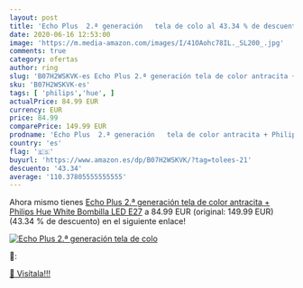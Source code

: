 ```yaml
---
layout: post
title: 'Echo Plus  2.ª generación   tela de colo al 43.34 % de descuento'
date: 2020-06-16 12:53:00
image: 'https://m.media-amazon.com/images/I/41OAohc78IL._SL200_.jpg'
comments: true
category: ofertas
author: ring
slug: 'B07H2WSKVK-es Echo Plus 2.ª generación tela de color antracita + Philips...'
sku: 'B07H2WSKVK-es'
tags: [ 'philips','hue', ]
actualPrice: 84.99 EUR
currency: EUR
price: 84.99
comparePrice: 149.99 EUR
prodname: 'Echo Plus  2.ª generación   tela de color antracita + Philips Hue White Bombilla LED E27'
country: 'es'
flag: '🇪🇸'
buyurl: 'https://www.amazon.es/dp/B07H2WSKVK/?tag=tolees-21'
descuento: '43.34'
average: '110.37805555555555'
---
```


Ahora mismo tienes [Echo Plus  2.ª generación   tela de color antracita + Philips Hue White Bombilla LED E27](https://www.amazon.es/dp/B07H2WSKVK/?tag=tolees-21) a 84.99 EUR (original: 149.99 EUR) (43.34 %  de descuento) en el siguiente enlace!

[![Echo Plus  2.ª generación   tela de colo](https://m.media-amazon.com/images/I/41OAohc78IL._SL200_.jpg)](https://www.amazon.es/dp/B07H2WSKVK/?tag=tolees-21)

🔎:


[🛒 Visítala!!!](https://www.amazon.es/dp/B07H2WSKVK/?tag=tolees-21)

